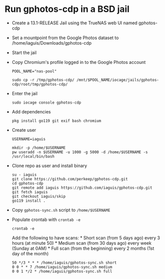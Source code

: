 # Run gphotos-cdp in a BSD jail

* Create a 13.1-RELEASE Jail using the TrueNAS web UI named gphotos-cdp
* Set a mountpoint from the Google Photos dataset to /home/iaguis/Downloads/gphotos-cdp
* Start the jail
* Copy Chromium's profile logged in to the Google Photos account
    ```
    POOL_NAME="nas-pool"

    sudo cp -r /tmp/gphotos-cdp/ /mnt/$POOL_NAME/iocage/jails/gphotos-cdp/root/tmp/gphotos-cdp/
    ```
* Enter the jail
    ```
    sudo iocage console gphotos-cdp
    ```
* Add dependencies
    ```
    pkg install go119 git exif bash chromium
    ```
* Create user
    ```
    USERNAME=iaguis

    mkdir -p /home/$USERNAME
    pw useradd -n $USERNAME -u 1000 -g 5000 -d /home/$USERNAME -s /usr/local/bin/bash
    ```
* Clone repo as user and install binary
    ```
    su - iaguis
    git clone https://github.com/perkeep/gphotos-cdp.git
    cd gphotos-cdp
    git remote add iaguis https://github.com/iaguis/gphotos-cdp.git
    git fetch iaguis
    git checkout iaguis/skip
    go119 install .
    ```
* Copy `gphotos-sync.sh` script to `/home/$USERNAME`
* Populate crontab with `crontab -e`
    ```
    crontab -e
    ```

    Add the following to have scans:
        * Short scan (from 5 days ago) every 3 hours (at minute 50)
        * Medium scan (from 30 days ago) every week (Sunday at 0AM)
        * Full scan (from the beginning) every 2 months (1st day of the month)

    ```
    50 */3 * * * /home/iaguis/gphotos-sync.sh short
    0 0 * * 7 /home/iaguis/gphotos-sync.sh medium
    0 0 1 */2 * /home/iaguis/gphotos-sync.sh full
    ```
